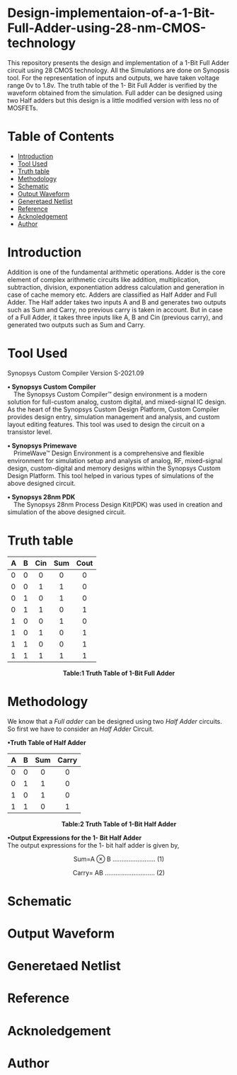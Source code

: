 # Design-implementaion-of-a-1-Bit-Full-Adder-using-28-nm-CMOS-technology
This repository presents the design and implementation of a 1-Bit Full Adder circuit using 28 CMOS technology. All the Simulations are done on Synopsis tool. For the representation of inputs and outputs, we have taken voltage range 0v to 1.8v. The truth table of the 1- Bit Full Adder is verified by the waveform obtained from the simulation. Full adder can be designed using two Half adders but this design is a little modified version with less no of MOSFETs. 

# Table of Contents
* [Introduction](#Introduction)
* [Tool Used](#Tool-Used)
* [Truth table ](#Truth-table)
* [Methodology](#Methodology)
* [Schematic](#Schematic)
* [Output Waveform](#Output-Waveform)
* [Generetaed Netlist](#Generetaed-Netlist)
* [Reference](#Reference)
* [Acknoledgement](#Acknoledgement)
* [Author](#Author)

# Introduction
Addition is one of the fundamental arithmetic operations. Adder is the core element of complex arithmetic circuits like addition, multiplication, subtraction, division, exponentiation address calculation and generation in case of cache memory etc. Adders are classified as Half Adder and Full Adder. The Half adder takes two inputs A and B and generates two outputs such as Sum and Carry, no previous carry is taken in account. But in case of a Full Adder, it takes three inputs like A, B and Cin (previous carry), and generated two outputs such as Sum and Carry. 

# Tool Used
Synopsys Custom Compiler
Version S-2021.09

<b>• Synopsys Custom Compiler</b></br>
&emsp;The Synopsys Custom Compiler™ design environment is a modern solution for full-custom analog, custom digital, and mixed-signal IC design. As the heart of the Synopsys Custom Design Platform, Custom Compiler provides design entry, simulation management and analysis, and custom layout editing features. This tool was used to design the circuit on a transistor level.

<b>• Synopsys Primewave</b></br>
&emsp;PrimeWave™ Design Environment is a comprehensive and flexible environment for simulation setup and analysis of analog, RF, mixed-signal design, custom-digital and memory designs within the Synopsys Custom Design Platform. This tool helped in various types of simulations of the above designed circuit.

<b>• Synopsys 28nm PDK</b></br>
&emsp;The Synopsys 28nm Process Design Kit(PDK) was used in creation and simulation of the above designed circuit.


# Truth table 

<div align="center">
  
|A | B |Cin|Sum|Cout|
|:-|:-:|:-:|:-:|:--:|
|0 | 0 | 0 | 0 | 0 |
|0 | 0 | 1 | 1 | 0 |
|0 | 1 | 0 | 1 | 0 |
|0 | 1 | 1 | 0 | 1 |
|1 | 0 | 0 | 1 | 0 |
|1 | 0 | 1 | 0 | 1 |
|1 | 1 | 0 | 0 | 1 |
|1 | 1 | 1 | 1 | 1 |
  
</div>
<div>
  
  <p align="center">
<b>Table:1 Truth Table of 1-Bit Full Adder</b></br>
</p>


# Methodology
We know that a _Full adder_ can be designed using two _Half Adder_ circuits. So first we have to consider an _Half Adder_ Circuit.

<b>•Truth Table of Half Adder</b></br>
<div align="center">
  
|A | B |Sum|Carry|
|:-|:-:|:-:|:-:|
|0 | 0 | 0 | 0 | 
|0 | 1 | 1 | 0 | 
|1 | 0 | 1 | 0 | 
|1 | 1 | 0 | 1 | 
  
</div>
<div>
  
  <p align="center">
<b>Table:2 Truth Table of 1-Bit Half Adder</b></br>
</p>
<b>•Output Expressions for the 1- Bit Half Adder</b></br>
The output expressions for the 1- bit half adder is given by,

 <p align="center">
Sum=A ⊗ B   ........................  (1)
  </p>
<p align="center">
Carry= AB ............................ (2)
</p>


# Schematic

# Output Waveform
# Generetaed Netlist
# Reference
# Acknoledgement
# Author


